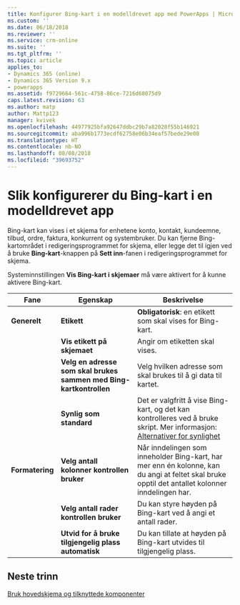 ```yaml
---
title: Konfigurer Bing-kart i en modelldrevet app med PowerApps | MicrosoftDocs
ms.custom: ''
ms.date: 06/18/2018
ms.reviewer: ''
ms.service: crm-online
ms.suite: ''
ms.tgt_pltfrm: ''
ms.topic: article
applies_to:
- Dynamics 365 (online)
- Dynamics 365 Version 9.x
- powerapps
ms.assetid: f9729664-561c-4758-86ce-7216d68075d9
caps.latest.revision: 63
ms.author: matp
author: Mattp123
manager: kvivek
ms.openlocfilehash: 44977925bfa92647ddbc29b7a82028f55b146921
ms.sourcegitcommit: aba996b1773ecdf62758e06b34eaf57bede29e08
ms.translationtype: HT
ms.contentlocale: nb-NO
ms.lasthandoff: 08/08/2018
ms.locfileid: "39693752"
---
```

# <a name="configure-bing-maps-in-a-model-driven-app"></a>Slik konfigurerer du Bing-kart i en modelldrevet app

 Bing-kart kan vises i et skjema for enhetene konto, kontakt, kundeemne, tilbud, ordre, faktura, konkurrent og systembruker. Du kan fjerne Bing-kartområdet i redigeringsprogrammet for skjema, eller legge det til igjen ved å bruke **Bing-kart**-knappen på **Sett inn**-fanen i redigeringsprogrammet for skjema.  
  
 Systeminnstillingen **Vis Bing-kart i skjemaer** må være aktivert for å kunne aktivere Bing-kart.  
  
|Fane|Egenskap|Beskrivelse|  
|---------|--------------|-----------------|  
|**Generelt**|**Etikett**|**Obligatorisk**: en etikett som skal vises for Bing-kart.|  
||**Vis etikett på skjemaet**|Angir om etiketten skal vises.|  
||**Velg en adresse som skal brukes sammen med Bing-kartkontrollen**|Velg hvilken adresse som skal brukes til å gi data til kartet.|  
||**Synlig som standard**|Det er valgfritt å vise Bing-kart, og det kan kontrolleres ved å bruke skript. Mer informasjon: [Alternativer for synlighet](visibility-options-legacy.md)|  
|**Formatering**|**Velg antall kolonner kontrollen bruker**|Når inndelingen som inneholder Bing-kart, har mer enn én kolonne, kan du angi at feltet skal bruke opptil det antallet kolonner inndelingen har.|  
||**Velg antall rader kontrollen bruker**|Du kan styre høyden på Bing-kart ved å angi et antall rader.|  
||**Utvid for å bruke tilgjengelig plass automatisk**|Du kan tillate at høyden på Bing-kart utvides til tilgjengelig plass.|  

## <a name="next-steps"></a>Neste trinn

[Bruk hovedskjema og tilknyttede komponenter](use-main-form-and-components.md)